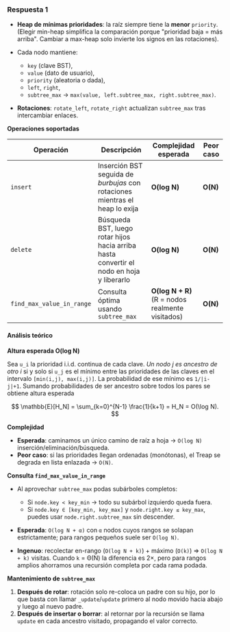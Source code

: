 ### Respuesta 1

* **Heap de mínimas prioridades**: la raíz siempre tiene la **menor** `priority`.
  (Elegir min-heap simplifica la comparación porque "prioridad baja = más arriba". Cambiar a max-heap solo invierte los signos en las rotaciones).
* Cada nodo mantiene:

  * `key` (clave BST),
  * `value` (dato de usuario),
  * `priority` (aleatoria o dada),
  * `left`, `right`,
  * `subtree_max` -> `max(value, left.subtree_max, right.subtree_max)`.
* **Rotaciones**: `rotate_left`, `rotate_right` actualizan `subtree_max` tras intercambiar enlaces.

**Operaciones soportadas**

| Operación                 | Descripción                                                                              | Complejidad esperada                             | Peor caso |
| ------------------------- | ---------------------------------------------------------------------------------------- | ------------------------------------------------ | --------- |
| `insert`                  | Inserción BST seguida de *burbujas* con rotaciones mientras el heap lo exija             | **O(log N)**                                     | **O(N)**  |
| `delete`                  | Búsqueda BST, luego rotar hijos hacia arriba hasta convertir el nodo en hoja y liberarlo | **O(log N)**                                     | **O(N)**  |
| `find_max_value_in_range` | Consulta óptima usando `subtree_max`                                                     | **O(log N + R)** (R = nodos realmente visitados) | **O(N)**  |


#### Análisis teórico

**Altura esperada O(log N)**

Sea `u_i` la prioridad i.i.d. continua de cada clave.
*Un nodo j es ancestro de otro i* si y solo si `u_j` es el mínimo entre las prioridades de las claves en el intervalo `[min(i,j), max(i,j)]`.
La probabilidad de ese mínimo es `1/|i-j|+1`.
Sumando probabilidades de ser ancestro sobre todos los pares se obtiene altura esperada

$$
\mathbb{E}[H_N] = \sum_{k=0}^{N-1} \frac{1}{k+1} = H_N = O(\log N).
$$

**Complejidad**

* **Esperada**: caminamos un único camino de raíz a hoja -> `O(log N)` inserción/eliminación/búsqueda.
* **Peor caso**: si las prioridades llegan ordenadas (monótonas), el Treap se degrada en lista enlazada -> `O(N)`.

**Consulta `find_max_value_in_range`**

* Al aprovechar `subtree_max` podas subárboles completos:

  * Si `node.key < key_min` -> todo su subárbol izquierdo queda fuera.
  * Si `node.key ∈ [key_min, key_max]` y `node.right.key ≤ key_max`, puedes usar `node.right.subtree_max` sin descender.
* **Esperada**: `O(log N + α)` con `α` nodos cuyos rangos se solapan estrictamente; para rangos pequeños suele ser `O(log N)`.
* **Ingenuo**: recolectar en-rango (`O(log N + k)`) + máximo (`O(k)`) => `O(log N + k)` visitas. Cuando `k` = Θ(N) la diferencia es 2×, pero para rangos amplios ahorramos una recursión completa por cada rama podada.

**Mantenimiento de `subtree_max`**

1. **Después de rotar**: rotación solo re-coloca un padre con su hijo, por lo que basta con llamar `_update`/`update` primero al nodo movido hacia abajo y luego al nuevo padre.
2. **Después de insertar o borrar**: al retornar por la recursión se llama `update` en cada ancestro visitado, propagando el valor correcto.

